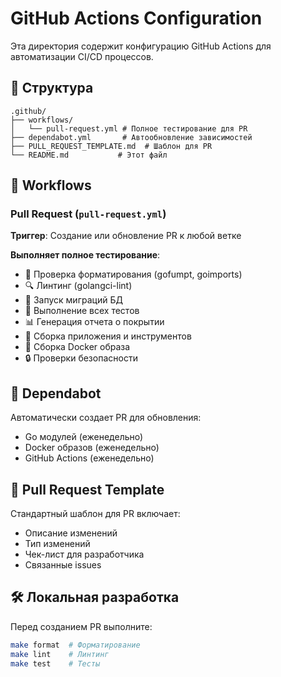 # GitHub Actions Configuration

Эта директория содержит конфигурацию GitHub Actions для автоматизации CI/CD процессов.

## 📁 Структура

```
.github/
├── workflows/
│   └── pull-request.yml # Полное тестирование для PR
├── dependabot.yml       # Автообновление зависимостей
├── PULL_REQUEST_TEMPLATE.md  # Шаблон для PR
└── README.md           # Этот файл
```

## 🚀 Workflows

### Pull Request (`pull-request.yml`)
**Триггер**: Создание или обновление PR к любой ветке

**Выполняет полное тестирование**:
- 🎨 Проверка форматирования (gofumpt, goimports)
- 🔍 Линтинг (golangci-lint)
- 🚀 Запуск миграций БД
- 🧪 Выполнение всех тестов
- 📊 Генерация отчета о покрытии
- 🔨 Сборка приложения и инструментов
- 🐳 Сборка Docker образа
- 🔒 Проверки безопасности


## 🔧 Dependabot

Автоматически создает PR для обновления:
- Go модулей (еженедельно)
- Docker образов (еженедельно)
- GitHub Actions (еженедельно)

## 📝 Pull Request Template

Стандартный шаблон для PR включает:
- Описание изменений
- Тип изменений
- Чек-лист для разработчика
- Связанные issues

## 🛠️ Локальная разработка

Перед созданием PR выполните:

```bash
make format  # Форматирование
make lint    # Линтинг
make test    # Тесты
```
